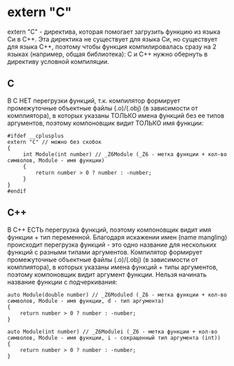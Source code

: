 # extern "C"
extern "C" - директива, которая помогает загрузить функцию из языка Си в C++. Эта директика не существует для языка Си, но существует для языка C++, поэтому чтобы функция компилировалась сразу на 2 языках (например, общая библиотека): С и C++ нужно обернуть в директиву условной компиляции.
## C
В C НЕТ перегрузки функций, т.к. компилятор формирует промежуточные объектные файлы (.o)/(.obj) (в зависимости от комплиятора), в которых указаны ТОЛЬКО имена функций без ее типов аргументов, поэтому компоновщик видит ТОЛЬКО имя функции:
```
#ifdef __cplusplus
extern "C" // можно без скобок
{
     int Module(int number) // _Z6Module (_Z6 - метка функции + кол-во символов, Module - имя функции)
     {
         return number > 0 ? number : -number;
     }
}
#endif
```

## C++
В C++ ЕСТЬ перегрузка функций, поэтому компоновщик видит имя функции + тип переменной. Благодаря искажении имен (name mangling) происходит перегрузка функций - это одно название для нескольких функций с разными типами аргументов. Компилятор формирует промежуточные объектные файлы (.o)/(.obj) (в зависимости от комплиятора), в которых указаны имена функций + типы аргументов, поэтому компоновщик видит аргумент функции. Нельзя начинать название функции с подчеркивания:
```
auto Module(double number) // _Z6Moduled (_Z6 - метка функции + кол-во символов, Module - имя функции, d - тип аргумента)
{
    return number > 0 ? number : -number;
}

auto Module(int number) // _Z6Modulei (_Z6 - метка функции + кол-во символов, Module - имя функции, i - сокращенный тип аргумента (int))
{
    return number > 0 ? number : -number;
}
```
